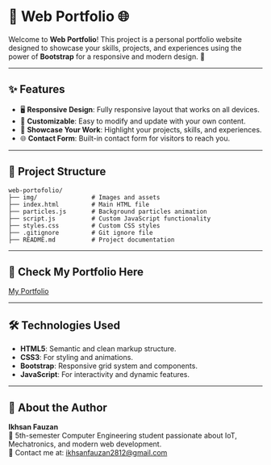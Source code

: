 # 💼 Web Portfolio 🌐

Welcome to **Web Portfolio**! This project is a personal portfolio website designed to showcase your skills, projects, and experiences using the power of **Bootstrap** for a responsive and modern design. 🚀

---

## ✨ Features

- 🖥️ **Responsive Design**: Fully responsive layout that works on all devices.
- 🎨 **Customizable**: Easy to modify and update with your own content.
- 📜 **Showcase Your Work**: Highlight your projects, skills, and experiences.
- 🌐 **Contact Form**: Built-in contact form for visitors to reach you.

---

## 📂 Project Structure

```plaintext
web-portofolio/
├── img/               # Images and assets
├── index.html         # Main HTML file
├── particles.js       # Background particles animation
├── script.js          # Custom JavaScript functionality
├── styles.css         # Custom CSS styles
├── .gitignore         # Git ignore file
├── README.md          # Project documentation
```

---

## 🚀 Check My Portfolio Here

[My Portfolio](https://portofolio-ikhsan.netlify.app/)

---

## 🛠️ Technologies Used

- **HTML5**: Semantic and clean markup structure.
- **CSS3**: For styling and animations.
- **Bootstrap**: Responsive grid system and components.
- **JavaScript**: For interactivity and dynamic features.

---

## 👤 About the Author

**Ikhsan Fauzan**  
🌟 5th-semester Computer Engineering student passionate about IoT, Mechatronics, and modern web development.  
📧 Contact me at: [ikhsanfauzan2812@gmail.com](mailto:ikhsanfauzan2812@gmail.com)  
